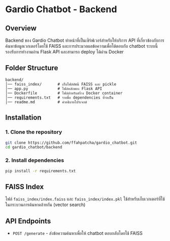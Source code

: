 # Gardio Chatbot - Backend

## Overview
Backend ของ Gardio Chatbot ทำหน้าที่เป็นเซิร์ฟเวอร์สำหรับให้บริการ API ที่เกี่ยวข้องกับการค้นหาข้อมูลเวกเตอร์โดยใช้ FAISS และการประมวลผลข้อความเพื่อโต้ตอบกับ chatbot ระบบนี้รองรับการทำงานผ่าน Flask API และสามารถ deploy ได้ผ่าน Docker

## Folder Structure
```
backend/
│── faiss_index/       # เก็บไฟล์ดัชนี FAISS และ pickle
│── app.py             # ไฟล์หลักของ Flask API
│── Dockerfile         # ไฟล์สำหรับสร้าง Docker container
│── requirements.txt   # รายชื่อ dependencies ที่จำเป็น
│── readme.md          # คำอธิบายโปรเจกต์
```

## Installation
### 1. Clone the repository
```bash
git clone https://github.com/ffahpatcha/gardio_chatbot.git
cd gardio_chatbot/backend
```

### 2. Install dependencies
```bash
pip install -r requirements.txt
```

## FAISS Index
ไฟล์ `faiss_index/index.faiss` และ `faiss_index/index.pkl` ใช้สำหรับเก็บเวกเตอร์ที่ใช้ในกระบวนการค้นหาคล้ายกัน (vector search)

## API Endpoints
- `POST /generate` - ส่งข้อความค้นหาเพื่อให้ chatbot ตอบกลับโดยใช้ FAISS
